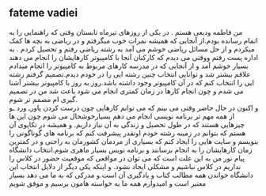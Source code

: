 ## fateme vadiei

من فاطمه ودیعی هستم . در یکی از روزهای تیرماه تابستان وقتی که راهنمایی را به اتمام رسانده بودم.از آنجایی که همیشه نمرات خوب میگرفتم و در ریاضی به بچه ها کمک میکردم و از حل مسائل ریاضی خوشم می آمد به رشته ریاضی رفتم و تحصیل کردم . به اداره پست رفتم ووقتی می دیدم که کارکنان آنجا با کامپیوتر کارهایشان را انجام می دهند بسیار خوشم آمد و از آنجایی که در مدرسه کارهای مربوط به کامپیوتر را انجام میدادم علاقم بیشتر شد و توانایی انتخاب چنین رشته ایی را در خودم دیدم.تصمیم گرفتم رشته ایی را انتخاب کنم که در آن کامپیوتر وجود داشته باشد.روز به روز با کامپیوتر بیشتر آشنا می شدم و چون انجام کارها در زمان کمتری انجام می شود باعث شد من در تصمیم گیری ام مصمم تر شوم.                            
و اکنون در حال حاضر وقتی می بینم که می توانم کارهایی چون درست کردن پاورـ  ورد ـو از همه مهم تر برنامه نویسی انجام می دهم بسیارخوشحال می شوم چون این ها چیزهایی هستند که در طول تحصیل و زندگی به آن نیاز داریم.
و همیشه در تکاپوی آن هستم که بتوانم در زمینه رشته خودم اونقدر پیشرفت کنم که برنامه های گوناگونی را بنویسم و سایت هایی را ایجاد کنم که بسیاری از مردمان کشورمان به راحتی و در کمترین زمان کارهایشان را به انجام برسانند و برنامه نویس بسیار ماهری شوم.انتخاب دانشگاه پیام نور من به این علت است که می توان در مواقعی که موقعیت حضور در کلاس را نداریم در کلاس نباشیم و مشکلی ایجاد نشود. و اینکه یکی دیگر از دلایل انتخاب این دانشگاه خواندن همه مطالب کتاب و یادگیری آن است.و مدرکی که به ما می دهد بسیار معتبر است و امیدوارم همه ما به خواسته هامون برسیم و موفق شویم
